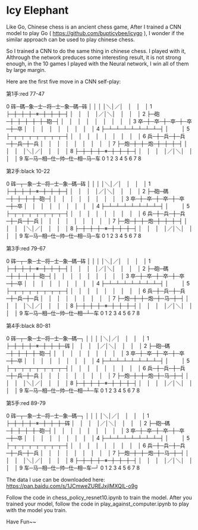 # Icy Elephant
Like Go, Chinese chess is an ancient chess game, After I trained a CNN model to play Go ( https://github.com/bupticybee/icygo ), I wonder if the similar approach can be used to play chinese chess. 

So I trained a CNN to do the same thing in chinese chess. I played with it, Althrough the network preduces some interesting result, it is not strong enough, in the 10 games I played with the Neural network, I win all of them by large margin.

Here are the first five move in a CNN self-play:

第1手:red 77-47 

0 砗─碼─象─士─将─士─象─碼─砗
  │  │  │  │＼│／│　│　│　│
1 ├─┼─┼─┼─※─┼─┼─┼─┤
  │　│　│　│／│＼│　│　│　│
2 ├─砲─┼─┼─┼─┼─┼─砲─┤
  │　│　│　│　│　│　│　│　│
3 卒─┼─卒─┼─卒─┼─卒─┼─卒
  │　│　│　│　│　│　│　│　│
4 ├─┴─┴─┴─┴─┴─┴─┴─┤
  │　                         　 │
5 ├─┬─┬─┬─┬─┬─┬─┬─┤
  │　│　│　│　│　│　│　│　│
6 兵─┼─兵─┼─兵─┼─兵─┼─兵
  │　│　│　│　│　│　│　│　│
7 ├─炮─┼─┼─炮─┼─┼─┼─┤
  │　│　│　│＼│／│　│　│　│
8 ├─┼─┼─┼─※─┼─┼─┼─┤
  │　│　│　│／│＼│　│　│　│
9 车─马─相─仕─帅─仕─相─马─车
  0   1   2   3   4   5   6   7   8

第2手:black 10-22 

0 砗─┬─象─士─将─士─象─碼─砗
  │  │  │  │＼│／│　│　│　│
1 ├─┼─┼─┼─※─┼─┼─┼─┤
  │　│　│　│／│＼│　│　│　│
2 ├─砲─碼─┼─┼─┼─┼─砲─┤
  │　│　│　│　│　│　│　│　│
3 卒─┼─卒─┼─卒─┼─卒─┼─卒
  │　│　│　│　│　│　│　│　│
4 ├─┴─┴─┴─┴─┴─┴─┴─┤
  │　                         　 │
5 ├─┬─┬─┬─┬─┬─┬─┬─┤
  │　│　│　│　│　│　│　│　│
6 兵─┼─兵─┼─兵─┼─兵─┼─兵
  │　│　│　│　│　│　│　│　│
7 ├─炮─┼─┼─炮─┼─┼─┼─┤
  │　│　│　│＼│／│　│　│　│
8 ├─┼─┼─┼─※─┼─┼─┼─┤
  │　│　│　│／│＼│　│　│　│
9 车─马─相─仕─帅─仕─相─马─车
  0   1   2   3   4   5   6   7   8

第3手:red 79-67 

0 砗─┬─象─士─将─士─象─碼─砗
  │  │  │  │＼│／│　│　│　│
1 ├─┼─┼─┼─※─┼─┼─┼─┤
  │　│　│　│／│＼│　│　│　│
2 ├─砲─碼─┼─┼─┼─┼─砲─┤
  │　│　│　│　│　│　│　│　│
3 卒─┼─卒─┼─卒─┼─卒─┼─卒
  │　│　│　│　│　│　│　│　│
4 ├─┴─┴─┴─┴─┴─┴─┴─┤
  │　                         　 │
5 ├─┬─┬─┬─┬─┬─┬─┬─┤
  │　│　│　│　│　│　│　│　│
6 兵─┼─兵─┼─兵─┼─兵─┼─兵
  │　│　│　│　│　│　│　│　│
7 ├─炮─┼─┼─炮─┼─马─┼─┤
  │　│　│　│＼│／│　│　│　│
8 ├─┼─┼─┼─※─┼─┼─┼─┤
  │　│　│　│／│＼│　│　│　│
9 车─马─相─仕─帅─仕─相─┴─车
  0   1   2   3   4   5   6   7   8

第4手:black 80-81 

0 砗─┬─象─士─将─士─象─碼─┐
  │  │  │  │＼│／│　│　│　│
1 ├─┼─┼─┼─※─┼─┼─┼─砗
  │　│　│　│／│＼│　│　│　│
2 ├─砲─碼─┼─┼─┼─┼─砲─┤
  │　│　│　│　│　│　│　│　│
3 卒─┼─卒─┼─卒─┼─卒─┼─卒
  │　│　│　│　│　│　│　│　│
4 ├─┴─┴─┴─┴─┴─┴─┴─┤
  │　                         　 │
5 ├─┬─┬─┬─┬─┬─┬─┬─┤
  │　│　│　│　│　│　│　│　│
6 兵─┼─兵─┼─兵─┼─兵─┼─兵
  │　│　│　│　│　│　│　│　│
7 ├─炮─┼─┼─炮─┼─马─┼─┤
  │　│　│　│＼│／│　│　│　│
8 ├─┼─┼─┼─※─┼─┼─┼─┤
  │　│　│　│／│＼│　│　│　│
9 车─马─相─仕─帅─仕─相─┴─车
  0   1   2   3   4   5   6   7   8

第5手:red 89-79 

0 砗─┬─象─士─将─士─象─碼─┐
  │  │  │  │＼│／│　│　│　│
1 ├─┼─┼─┼─※─┼─┼─┼─砗
  │　│　│　│／│＼│　│　│　│
2 ├─砲─碼─┼─┼─┼─┼─砲─┤
  │　│　│　│　│　│　│　│　│
3 卒─┼─卒─┼─卒─┼─卒─┼─卒
  │　│　│　│　│　│　│　│　│
4 ├─┴─┴─┴─┴─┴─┴─┴─┤
  │　                         　 │
5 ├─┬─┬─┬─┬─┬─┬─┬─┤
  │　│　│　│　│　│　│　│　│
6 兵─┼─兵─┼─兵─┼─兵─┼─兵
  │　│　│　│　│　│　│　│　│
7 ├─炮─┼─┼─炮─┼─马─┼─┤
  │　│　│　│＼│／│　│　│　│
8 ├─┼─┼─┼─※─┼─┼─┼─┤
  │　│　│　│／│＼│　│　│　│
9 车─马─相─仕─帅─仕─相─车─┘
  0   1   2   3   4   5   6   7   8


The data I use can be downloaded here:
  https://pan.baidu.com/s/1JCmweZUREJxjIMXQlL-o9g

Follow the code in  chess_policy_resnet10.ipynb to train the model.
After you trained your model, follow the code in  play_against_computer.ipynb to play with the model you train.

Have Fun~~